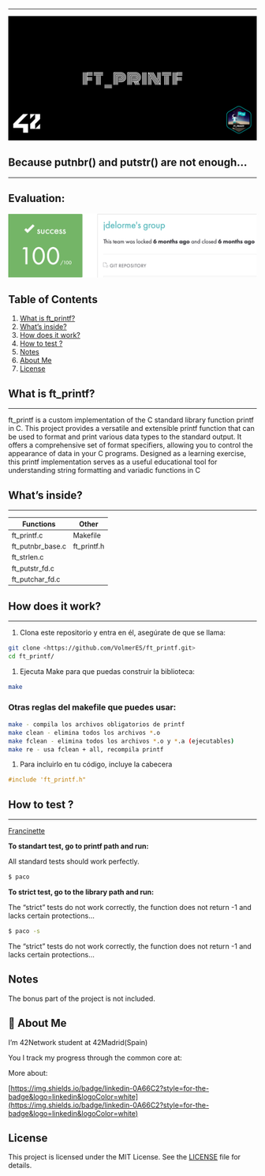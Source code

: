 
---

![cover-ft_printf.png](img/cover-ft_printf.png)

## Because putnbr() and putstr() are not enough…

---

## Evaluation:

![Screen Shot 2024-04-18 at 12.55.12 PM.png](img/Screen_Shot_2024-04-18_at_12.55.12_PM.png)

## Table of Contents

1. [What is ft_printf?](https://github.com/VolmerES/ft_printf?tab=readme-ov-file#what-is-ft_printf)
2. [What’s inside?](https://github.com/VolmerES/ft_printf?tab=readme-ov-file#whats-inside)
3. [How does it work?](https://github.com/VolmerES/ft_printf?tab=readme-ov-file#how-does-it-work)
4. [How to test ?](https://github.com/VolmerES/ft_printf?tab=readme-ov-file#how-to-test-)
5. [Notes](https://github.com/VolmerES/ft_printf?tab=readme-ov-file#notes)
6. [About Me](https://github.com/VolmerES/ft_printf?tab=readme-ov-file#-about-me)
7. [License](https://github.com/VolmerES/ft_printf?tab=readme-ov-file#license)

## What is ft_printf?

---

ft_printf is a custom implementation of the C standard library function printf in C. This project provides a versatile and extensible printf function that can be used to format and print various data types to the standard output. It offers a comprehensive set of format specifiers, allowing you to control the appearance of data in your C programs. Designed as a learning exercise, this printf implementation serves as a useful educational tool for understanding string formatting and variadic functions in C

## What’s inside?

---

| Functions | Other |
| --- | --- |
| ft_printf.c | Makefile |
| ft_putnbr_base.c | ft_printf.h |
| ft_strlen.c |  |
| ft_putstr_fd.c |  |
| ft_putchar_fd.c |  |

## How does it work?

---

1. Clona este repositorio y entra en él, asegúrate de que se llama:

```bash
git clone <https://github.com/VolmerES/ft_printf.git>
cd ft_printf/
```

1. Ejecuta Make para que puedas construir la biblioteca:

```bash
make
```

### Otras reglas del makefile que puedes usar:

```bash
make - compila los archivos obligatorios de printf
make clean - elimina todos los archivos *.o
make fclean - elimina todos los archivos *.o y *.a (ejecutables)
make re - usa fclean + all, recompila printf
```

1. Para incluirlo en tu código, incluye la cabecera

```c
#include 'ft_printf.h"
```

## How to test ?

---

[Francinette](https://github.com/xicodomingues/francinette)

**To standart test, go to printf path and run:**

All standard tests should work perfectly.

```bash
$ paco
```

**To strict test, go to the library path and run:**

The “strict” tests do not work correctly, the function does not return -1 and lacks certain protections…

```bash
$ paco -s
```

The “strict” tests do not work correctly, the function does not return -1 and lacks certain protections…

## Notes

The bonus part of the project is not included.

## 🚀 About Me

I’m 42Network student at 42Madrid(Spain)

You I track my progress through the common core at:

More about:

[https://img.shields.io/badge/linkedin-0A66C2?style=for-the-badge&logo=linkedin&logoColor=white](https://img.shields.io/badge/linkedin-0A66C2?style=for-the-badge&logo=linkedin&logoColor=white)

## License

This project is licensed under the MIT License. See the [LICENSE](https://www.notion.so/LICENSE.md) file for details.
